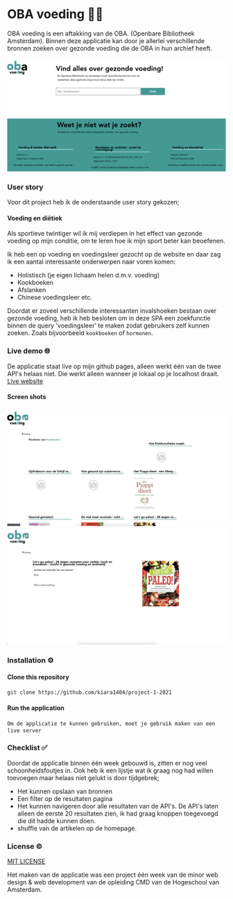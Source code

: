 # OBA voeding 🍓🥬
OBA voeding is een aftakking van de OBA. (Openbare Bibliotheek Amsterdam). Binnen deze applicatie kan door je allerlei verschillende bronnen zoeken over gezonde voeding die de OBA in hun archief heeft.  



<img src="img/landingspage.png" width="800px">

### User story
Voor dit project heb ik de onderstaande user story gekozen;
#### Voeding en diëtiek
Als sportieve twintiger wil ik mij verdiepen in het effect van gezonde voeding op mijn conditie, om te leren hoe ik mijn sport beter kan beoefenen.

Ik heb een op voeding en voedingsleer gezocht op de website en daar zag ik een aantal interessante onderwerpen naar voren komen:
* Holistisch (je eigen lichaam helen d.m.v. voeding)
* Kookboeken 
* Afslanken
* Chinese voedingsleer 
etc.

Doordat er zoveel verschillende interessanten invalshoeken bestaan over gezonde voeding, heb ik heb besloten om in deze SPA een zoekfunctie binnen de query 'voedingsleer' te maken zodat gebruikers zelf kunnen zoeken. Zoals bijvoorbeeld `kookboeken` of `hormonen`.


<!-- als gebruiker X wil ik graag Y zodat ik Z kan bereiken -->

<!-- Add a link to your live demo in Github Pages -->
### Live demo 🌐
De applicatie staat live op mijn github pages, alleen werkt één van de twee API's helaas niet. Die werkt alleen wanneer je lokaal op je localhost draait.
[Live website](https://kiara1404.github.io/project-1-2021/)
#### Screen shots
<img src="img/Screenshot 2022-03-18 at 11.31.44.png" width="800px">
<img src="img/Screenshot 2022-03-18 at 11.31.53.png" width="800px">



### Installation ⚙️

#### Clone this repository
```
git clone https://github.com/kiara1404/project-1-2021
```

#### Run the application
```
Om de applicatie te kunnen gebruiken, moet je gebruik maken van een live server
```
<!-- ...but how does one use this project? What are its features 🤔 -->

<!-- Maybe a checklist of done stuff and stuff still on your wishlist? ✅ -->
### Checklist ✅
Doordat de applicatie binnen één week gebouwd is, zitten er nog veel schoonheidsfoutjes in. Ook heb ik een lijstje wat ik graag nog had willen toevoegen maar helaas niet gelukt is door tijdgebrek;

* Het kunnen opslaan van bronnen    
* Een filter op de resultaten pagina
* Het kunnen navigeren door alle resultaten van de API's. De API's laten alleen de eerste 20 resultaten zien, ik had graag knoppen toegevoegd die dit hadde kunnen doen.
* shuffle van de artikelen op de homepage.


<!-- How about a license here? 📜 (or is it a licence?) 🤷 -->
### License ©
[MIT LICENSE ]()

Het maken van de applicatie was een project één week van de minor web design & web development van de opleiding CMD van de Hogeschool van Amsterdam.
